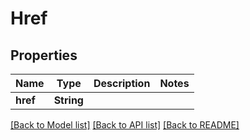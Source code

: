 # Href

## Properties

Name | Type | Description | Notes
------------ | ------------- | ------------- | -------------
**href** | **String** |  | 

[[Back to Model list]](../README.md#documentation-for-models) [[Back to API list]](../README.md#documentation-for-api-endpoints) [[Back to README]](../README.md)


